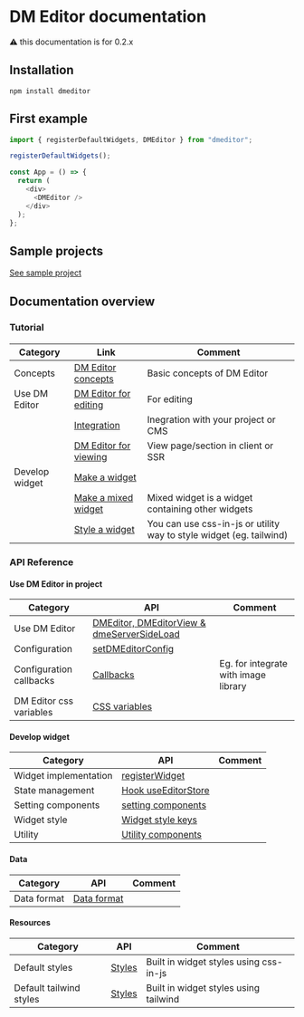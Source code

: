 # DM Editor documentation

⚠️ this documentation is for 0.2.x

## Installation

```shell
npm install dmeditor
```

## First example

```typescript
import { registerDefaultWidgets, DMEditor } from "dmeditor";

registerDefaultWidgets();

const App = () => {
  return (
    <div>
      <DMEditor />
    </div>
  );
};
```

## Sample projects

[See sample project](https://github.com/dmeditor/dmeditor-sample/)

## Documentation overview

### Tutorial

####

| Category       | Link                                                          | Comment                                                             |
| -------------- | ------------------------------------------------------------- | ------------------------------------------------------------------- |
| Concepts       | [DM Editor concepts](./tutorial/concepts.md)                  | Basic concepts of DM Editor                                         |
| Use DM Editor  | [DM Editor for editing](./tutorial/use-dmeditor.md)           | For editing                                                         |
|                | [Integration](./tutorial/integration.md)                      | Inegration with your project or CMS                                 |
|                | [DM Editor for viewing](./tutorial/use-dmeditor-view.md)      | View page/section in client or SSR                                  |
| Develop widget | [Make a widget](./tutorial/how-to-make-widget.md)             |                                                                     |
|                | [Make a mixed widget](./tutorial/how-to-make-mixed-widget.md) | Mixed widget is a widget containing other widgets                   |
|                | [Style a widget](./tutorial/How-to-make-a-widget-style.md)    | You can use css-in-js or utility way to style widget (eg. tailwind) |

### API Reference

#### Use DM Editor in project

| Category                | API                                                                   | Comment                              |
| ----------------------- | --------------------------------------------------------------------- | ------------------------------------ |
| Use DM Editor           | [DMEditor, DMEditorView & dmeServerSideLoad](./reference/dmeditor.md) |                                      |
| Configuration           | [setDMEditorConfig](./reference/configuration.md)                     |                                      |
| Configuration callbacks | [Callbacks](./reference/callbacks.md)                                 | Eg. for integrate with image library |
| DM Editor css variables | [CSS variables](./reference/css-variables.md)                         |                                      |

#### Develop widget

| Category              | API                                                     | Comment |
| --------------------- | ------------------------------------------------------- | ------- |
| Widget implementation | [registerWidget](./reference/widget.md)                 |         |
| State management      | [Hook useEditorStore](./tutorial/useEditorStore.md)     |         |
| Setting components    | [setting components](./reference/setting-components.md) |         |
| Widget style          | [Widget style keys](./reference/widget-style-keys.md)   |         |
| Utility               | [Utility components](./reference/utility.md)            |         |

#### Data

| Category    | API                | Comment |
| ----------- | ------------------ | ------- |
| Data format | [Data format](./#) |         |

#### Resources

| Category                | API           | Comment                                |
| ----------------------- | ------------- | -------------------------------------- |
| Default styles          | [Styles](./#) | Built in widget styles using css-in-js |
| Default tailwind styles | [Styles](./#) | Built in widget styles using tailwind  |
